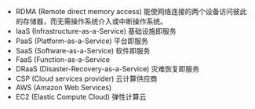 * RDMA (Remote direct memory access) 能使网络连接的两个设备访问彼此的存储器，而无需操作系统介入或中断操作系统。
* IaaS (Infrastructure-as-a-Service) 基础设施即服务
* PaaS (Platform-as-a-Service) 平台即服务
* SaaS (Software-as-a-Service) 软件即服务
* FaaS (Function-as-a-Service
* DRaaS (Disaster-Recovery-as-a-Service) 灾难恢复即服务
* CSP (Cloud services provider) 云计算供应商
* AWS (Amazon Web Services)
* EC2 (Elastic Compute Cloud) 弹性计算云